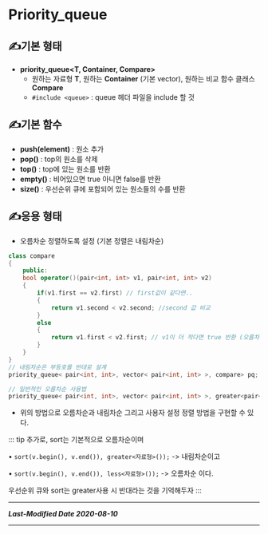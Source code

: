 # Priority_queue

## ✍기본 형태
* **priority_queue<T, Container, Compare>**
  * 원하는 자료형 **T**, 원하는 **Container** (기본 vector), 원하는 비교 함수 클래스 **Compare**
  * `#include <queue>` : queue 헤더 파일을 include 할 것

## ✍기본 함수

* **push(element)** :  원소 추가
* **pop()** : top의 원소를 삭제
* **top()** : top에 있는 원소를 반환
* **empty()** : 비어있으면 true 아니면 false를 반환
* **size()** : 우선순위 큐에 포함되어 있는 원소들의 수를 반환

## ✍응용 형태
* 오름차순 정렬하도록 설정 (기본 정렬은 내림차순)
 
```cpp
class compare
{
    public:
    bool operator()(pair<int, int> v1, pair<int, int> v2)
    {
        if(v1.first == v2.first) // first값이 같다면..
        { 
            return v1.second < v2.second; //second 값 비교
        }
        else
        {
            return v1.first < v2.first; // v1이 더 작다면 true 반환 (오름차순)
        }
    }
}
// 내림차순은 부등호를 반대로 설계
priority_queue< pair<int, int>, vector< pair<int, int> >, compare> pq;

// 일반적인 오름차순 사용법
priority_queue< pair<int, int>, vector< pair<int, int> >, greater<pair<int, int> >
```
* 위의 방법으로 오름차순과 내림차순 그리고 사용자 설정 정렬 방법을 구현할 수 있다.
  
::: tip 추가로, sort는 기본적으로 오름차순이며

• ```sort(v.begin(), v.end()), greater<자료형>());``` -> 내림차순이고

• ```sort(v.begin(), v.end()), less<자료형>());``` -> 오름차순 이다.

우선순위 큐와 sort는 greater사용 시 반대라는 것을 기억해두자
:::


***
_**Last-Modified Date 2020-08-10**_
***
